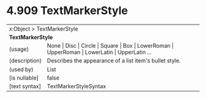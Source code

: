 <html dir="LTR" xmlns:mshelp="http://msdn.microsoft.com/mshelp" xmlns:ddue="http://ddue.schemas.microsoft.com/authoring/2003/5" xmlns:xlink="http://www.w3.org/1999/xlink" xmlns:tool="http://www.microsoft.com/tooltip">

<body>
 <input type="hidden" id="userDataCache" class="userDataStyle">
 <input type="hidden" id="hiddenScrollOffset">
 <img id="dropDownImage" style="display:none; height:0; width:0;" src="../local/drpdown.gif">
 <img id="dropDownHoverImage" style="display:none; height:0; width:0;" src="../local/drpdown_orange.gif">
 <img id="collapseImage" style="display:none; height:0; width:0;" src="../local/collapse.gif">
 <img id="expandImage" style="display:none; height:0; width:0;" src="../local/exp.gif">
 <img id="collapseAllImage" style="display:none; height:0; width:0;" src="../local/collall.gif">
 <img id="expandAllImage" style="display:none; height:0; width:0;" src="../local/expall.gif">
 <img id="copyImage" style="display:none; height:0; width:0;" src="../local/copycode.gif">
 <img id="copyHoverImage" style="display:none; height:0; width:0;" src="../local/copycodeHighlight.gif">
 <div id="header"><h1 class="heading">4.909 TextMarkerStyle</h1></div>

 <div id="mainSection">
 <div id="mainBody">
 <div id="allHistory" class="saveHistory" onsave="saveAll()" onload="loadAll()"></div>
 <p xmlns:wsd="http://wsdev.schemas.microsoft.com/authoring/2008/2" xmlns:msxsl="urn:schemas-microsoft-com:xslt" xmlns:script="urn:script" xmlns:build="urn:build">
 </p>
 <div id="sectionSection0" class="section" name="collapseableSection">
 <content xmlns="http://ddue.schemas.microsoft.com/authoring/2003/5" xmlns:wsd="http://wsdev.schemas.microsoft.com/authoring/2008/2" xmlns:msxsl="urn:schemas-microsoft-com:xslt" xmlns:script="urn:script" xmlns:build="urn:build">
 </content>
 </div>
 <div id="sectionSection1" class="section" name="collapseableSection">
 <content xmlns="http://ddue.schemas.microsoft.com/authoring/2003/5" xmlns:wsd="http://wsdev.schemas.microsoft.com/authoring/2008/2" xmlns:msxsl="urn:schemas-microsoft-com:xslt" xmlns:script="urn:script" xmlns:build="urn:build">
 <table class="ProtocolAuthoredTable" xmlns="">
 <tr><td colspan="2">
<mshelp:link keywords="86913f34-aa06-4c94-9f09-83936a822fd8" tabindex="0">x:Object</mshelp:link> &gt; <mshelp:link keywords="b544d123-4fb4-4fe7-83eb-8dcee4a84bb1" tabindex="0">TextMarkerStyle</mshelp:link> </td>
 </tr>
 <tr><td colspan="2">
 <b>
TextMarkerStyle </b>
 </td>
 </tr>
 <tr><td><div class="indent0">(usage)</div></td>
 <td><mshelp:link keywords="9ba05cb9-5164-4e99-b578-227718e1a3e8" tabindex="0">None</mshelp:link> | <mshelp:link keywords="9ba05cb9-5164-4e99-b578-227718e1a3e8" tabindex="0">Disc</mshelp:link> | <mshelp:link keywords="9ba05cb9-5164-4e99-b578-227718e1a3e8" tabindex="0">Circle</mshelp:link> | <mshelp:link keywords="9ba05cb9-5164-4e99-b578-227718e1a3e8" tabindex="0">Square</mshelp:link> | <mshelp:link keywords="9ba05cb9-5164-4e99-b578-227718e1a3e8" tabindex="0">Box</mshelp:link> | <mshelp:link keywords="9ba05cb9-5164-4e99-b578-227718e1a3e8" tabindex="0">LowerRoman</mshelp:link> | <mshelp:link keywords="9ba05cb9-5164-4e99-b578-227718e1a3e8" tabindex="0">UpperRoman</mshelp:link> | <mshelp:link keywords="9ba05cb9-5164-4e99-b578-227718e1a3e8" tabindex="0">LowerLatin</mshelp:link> | <mshelp:link keywords="9ba05cb9-5164-4e99-b578-227718e1a3e8" tabindex="0">UpperLatin</mshelp:link> ... </td>
 </tr>
 <tr><td><div class="indent0">(description)</div></td>
 <td>Describes the appearance of a list item's bullet style. </td>
 </tr>
 <tr><td><div class="indent0">(used by)</div></td>
 <td><mshelp:link keywords="64d5eca8-d78d-450d-9c8f-6866ac91a001" tabindex="0">List</mshelp:link> </td>
 </tr>
 <tr><td><div class="indent0">[is nullable]</div></td>
 <td>false </td>
 </tr>
 <tr><td><div class="indent0">[text syntax]</div></td>
 <td><mshelp:link keywords="9ba05cb9-5164-4e99-b578-227718e1a3e8" tabindex="0">TextMarkerStyleSyntax</mshelp:link> </td>
 </tr>
</table>
 </content>
 </div>
 <!--[if gte IE 5]>
 <tool:tip element="languageFilterToolTip" avoidmouse="false"/>
 <![endif]-->
 </div>
 <a name="feedback"></a><span></span>
 </div>
</body></html>
